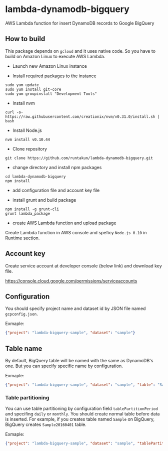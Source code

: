 # lambda-dynamodb-bigquery

AWS Lambda function for insert DynamoDB records to Google BigQuery

## How to build

This package depends on `gcloud` and it uses native code. So you have to build on Amazon Linux to execute AWS Lambda.

- Launch new Amazon Linux instance

- Install required packages to the instance

```shell
sudo yum update
sudo yum install git-core
sudo yum groupinstall "Development Tools"
```

- Install nvm

```shell
curl -o- https://raw.githubusercontent.com/creationix/nvm/v0.31.0/install.sh | bash
```

- Install Node.js

```shell
nvm install v0.10.44
```

- Clone repository

```shell
git clone https://github.com/runtakun/lambda-dynamodb-bigquery.git
```

- change directory and install npm packages

```shell
cd lambda-dynamodb-bigquery
npm install
```

- add configuration file and account key file

- install grunt and build package

```shell
npm install -g grunt-cli
grunt lambda_package
```

- create AWS Lambda function and upload package

Create Lambda function in AWS console and speficy `Node.js 0.10` in Runtime section.

## Account key

Create service account at developer console (below link) and download key file.

https://console.cloud.google.com/permissions/serviceaccounts

## Configuration

You should specify project name and dataset id by JSON file named `gcpconfig.json`.

Exmaple:

```json
{"project": "lambda-bigquery-sample", "dataset": "sample"}
```

## Table name

By default, BigQuery table will be named with the same as DynamoDB's one. But you can specify specific name by configuration.


Exmaple:

```json
{"project": "lambda-bigquery-sample", "dataset": "sample", "table": "Sample"}
```


### Table partitioning

You can use table partitioning by configuration field `tablePartitionPeriod` and specifing `daily` or `monthly`. You should create normal table before data is inserted. For example, if you creates table named `Sample` on BigQuery, BigQuery creates `Sample20160401` table.

Exmaple:

```json
{"project": "lambda-bigquery-sample", "dataset": "sample", "tablePartitionPeriod": "monthly"}
```
